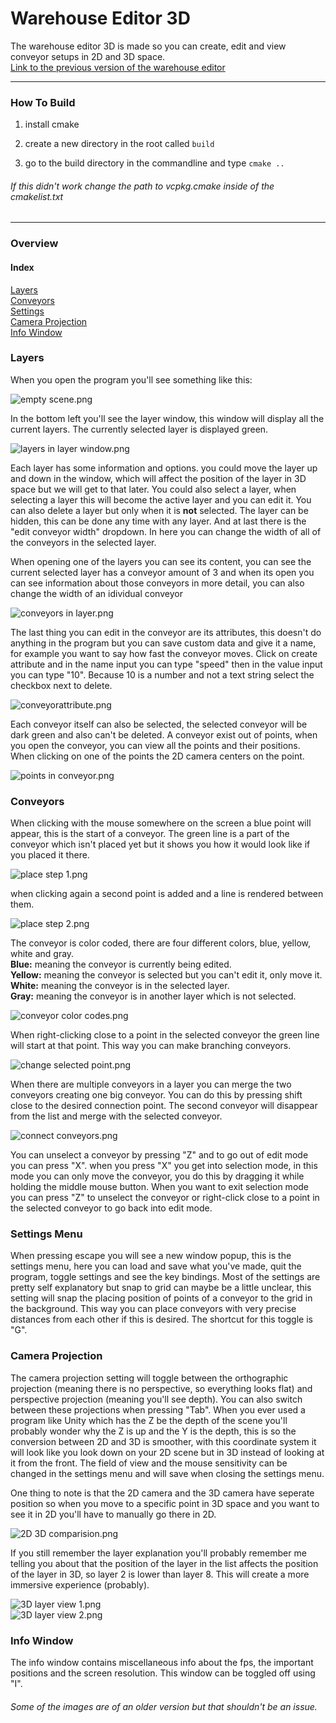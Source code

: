 # Warehouse Editor 3D
The warehouse editor 3D is made so you can create, edit and view conveyor setups in 2D and 3D space.  
[Link to the previous version of the warehouse editor](https://github.com/boi-one/WarehouseEditor)

---  

### How To Build

1. install cmake

2. create a new directory in the root called `build`

3. go to the build directory in the commandline and type `cmake ..`
###### If this didn't work change the path to vcpkg.cmake inside of the cmakelist.txt

---  
### Overview
#### Index  
[Layers](#Layers)   
[Conveyors](#Conveyors)    
[Settings](#Settings-Menu)    
[Camera Projection](#Camera-Projection)    
[Info Window](#Info-Window)  
### Layers
When you open the program you'll see something like this:

![empty scene.png](https://github.com/boi-one/WarehouseEditor3D/blob/master/readme/empty%20scene.png)

In the bottom left you'll see the layer window, this window will display all the current layers. The currently selected layer is displayed green.

![layers in layer window.png](https://github.com/boi-one/WarehouseEditor3D/blob/master/readme/layers%20in%20layer%20window.png)

Each layer has some  information and options. you could move the layer up and down in the window, which will affect the position of the layer in 3D space but we will get to that later. You could also select a layer, when selecting a layer this will become the active layer and you can edit it. You can also delete a layer but only when it is **not** selected. The layer can be hidden, this can be done any time with any layer. And at last there is the "edit conveyor width" dropdown. In here you can change the width of all of the conveyors in the selected layer.

When opening one of the layers you can see its content, you can see the current selected layer has a conveyor amount of 3 and when its open you can see information about those conveyors in more detail, you can also change the width of an idividual conveyor

![conveyors in layer.png](https://github.com/boi-one/WarehouseEditor3D/blob/master/readme/conveyors%20in%20layer.png)

The last thing you can edit in the conveyor are its attributes, this doesn't do anything in the program but you can save custom data and give it a name, for example you want to say how fast the conveyor moves. Click on create attribute and in the name input you can type "speed" then in the value input you can type "10". Because 10 is a number and not a text string select the checkbox next to delete.

![conveyorattribute.png](https://github.com/boi-one/WarehouseEditor3D/blob/master/readme/conveyorattribute.png)

Each conveyor itself can also be selected, the selected conveyor will be dark green and also can't be deleted.
A conveyor exist out of points, when you open the conveyor, you can view all the points and their positions. When clicking on one of the points the 2D camera centers on the point.

![points in conveyor.png](https://github.com/boi-one/WarehouseEditor3D/blob/master/readme/points%20in%20conveyor.png)
### Conveyors

When clicking with the mouse somewhere on the screen a blue point will appear, this is the start of a conveyor. The green line is a part of the conveyor which isn't placed yet but it shows you how it would look like if you placed it there.

![place step 1.png](https://github.com/boi-one/WarehouseEditor3D/blob/master/readme/place%20step%201.png)

when clicking again a second point is added and a line is rendered between them.

![place step 2.png](https://github.com/boi-one/WarehouseEditor3D/blob/master/readme/place%20step%202.png)

The conveyor is color coded, there are four different colors, blue, yellow, white and gray.  
**Blue:** meaning the conveyor is currently being edited.  
**Yellow:** meaning the conveyor is selected but you can't edit it, only move it.  
**White:** meaning the conveyor is in the selected layer.  
**Gray:** meaning the conveyor is in another layer which is not selected.  

![conveyor color codes.png](https://github.com/boi-one/WarehouseEditor3D/blob/master/readme/conveyor%20color%20codes.png)

When right-clicking close to a point in the selected conveyor the green line will start at that point. This way you can make branching conveyors.

![change selected point.png](https://github.com/boi-one/WarehouseEditor3D/blob/master/readme/change%20selected%20point.png)

When there are multiple conveyors in a layer you can merge the two conveyors creating one big conveyor. You can do this by pressing shift close to the desired connection point. The second conveyor will disappear from the list and merge with the selected conveyor.

![connect conveyors.png](https://github.com/boi-one/WarehouseEditor3D/blob/master/readme/connect%20conveyors.png)

You can unselect a conveyor by pressing "Z" and to go out of edit mode you can press "X". when you press "X" you get into selection mode, in this mode you can only move the conveyor, you do this by dragging it while holding the middle mouse button. When you want to exit selection mode you can press "Z" to unselect the conveyor or right-click close to a point in the selected conveyor to go back into edit mode.
### Settings Menu

When pressing escape you will see a new window popup, this is the settings menu, here you can load and save what you've made, quit the program, toggle settings and see the key bindings. Most of the settings are pretty self explanatory but snap to grid can maybe be a little unclear, this setting will snap the placing position of points of a conveyor to the grid in the background. This way you can place conveyors with very precise distances from each other if this is desired. The shortcut for this toggle is "G". 
### Camera Projection

The camera projection setting will toggle between the orthographic projection (meaning there is no perspective, so everything looks flat) and perspective projection (meaning you'll see depth).  You can also switch between these projections when pressing "Tab". When you ever used a program like Unity which has the Z be the depth of the scene you'll probably wonder why the Z is up and the Y is the depth, this is so the conversion between 2D and 3D is smoother, with this coordinate system it will look like you look down on your 2D scene but in 3D instead of looking at it from the front. The field of view and the mouse sensitivity can be changed in the settings menu and will save when closing the settings menu.

One thing to note is that the 2D camera and the 3D camera have seperate position so when you move to a specific point in 3D space and you want to see it in 2D you'll have to manually go there in 2D.

![2D 3D comparision.png](https://github.com/boi-one/WarehouseEditor3D/blob/master/readme/2D%203D%20comparision.png)

If you still remember the layer explanation you'll probably remember me telling you about that the position of the layer in the list affects the position of the layer in 3D, so layer 2 is lower than layer 8. This will create a more immersive experience (probably).

![3D layer view 1.png](https://github.com/boi-one/WarehouseEditor3D/blob/master/readme/3D%20layer%20view%201.png)  
![3D layer view 2.png](https://github.com/boi-one/WarehouseEditor3D/blob/master/readme/3D%20layer%20view%202.png)

### Info Window

The info window contains miscellaneous info about the fps, the important positions and the screen resolution. This window can be toggled off using "I". 

###### Some of the images are of an older version but that shouldn't be an issue.

